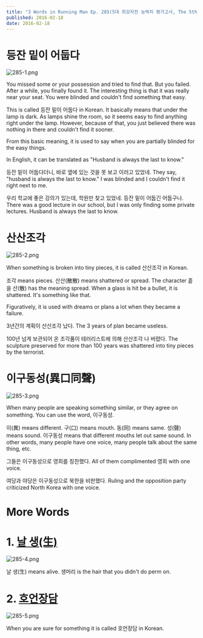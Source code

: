 ```yaml
---
title: "3 Words in Running Man Ep. 285(5대 최강자전 능력치 평가고사, The 5th Strongest Running Man Competition)"
published: 2016-02-18
date: 2016-02-18
---
```

#  등잔 밑이 어둡다

![285-1.png ](/images/285-1.png )

You missed some or your possession and tried to find that. But you failed. After a while, you finally found it. The interesting thing is that it was really near your seat. You were blinded and couldn't find something that easy. 

This is called 등잔 밑이 어둡다 in Korean. It basically means that under the lamp is dark. As lamps shine the room, so it seems easy to find anything right under the lamp. However, because of that, you just believed there was nothing in there and couldn't find it sooner. 

From this basic meaning, it is used to say when you are partially blinded for the easy things. 

In English, it can be translated as "Husband is always the last to know."


등잔 밑이 어둡다더니, 바로 옆에 있는 것을 못 보고 이러고 있었네. 
They say, "husband is always the last to know." I was blinded and I couldn't find it right next to me. 

우리 학교에 좋은 강의가 있는데, 학원만 찾고 있었네. 등잔 밑이 어둡긴 어둡구나. 
There was a good lecture in our school, but I was only finding some private lectures. Husband is always the last to know. 


#  산산조각

 ![285-2.png ](/images/285-2.png )

When something is broken into tiny pieces, it is called 산산조각 in Korean. 

조각 means pieces. 산산(散散) means shattered or spread. The character 흩을 산(散) has the meaning spread. When a glass is hit be a bullet, it is shattered. It's something like that. 

Figuratively, it is used with dreams or plans a lot when they became a failure. 


3년간의 계획이 산산조각 났다. 
The 3 years of plan became useless. 

100년 넘게 보관되어 온 조각품이 테러리스트에 의해 산산조각 나 버렸다. 
The sculpture preserved for more than 100 years was shattered into tiny pieces by the terrorist. 


#  이구동성(異口同聲)

![285-3.png ](/images/285-3.png )

When many people are speaking something similar, or they agree on something. You can use the word, 이구동성.

이(異) means different. 구(口) means mouth. 동(同) means same. 성(聲) means sound. 이구동성 means that different mouths let out same sound. In other words, many people have one voice, many people talk about the same thing, etc. 


그들은 이구동성으로 영희를 칭찬했다. 
All of them complimented 영희 with one voice. 

여당과 야당은 이구동성으로 북한을 비판했다. 
Ruling and the opposition party criticized North Korea with one voice. 


#  More Words

#  1. [날 생(生)](https://wiseinit.com/%EB%82%A0-%EC%83%9D%E7%94%9F-korean-hanja%ED%95%9C%EC%9E%90-8)

![285-4.png ](/images/285-4.png )

날 생(生) means alive. 생머리 is the hair that you didn't do perm on. 

#  2. [호언장담](https://wiseinit.com/5-and-more-words-in-running-man-ep-260%EB%B0%B1%EB%A7%8C%EC%9E%A5%EC%9E%90-millionaire-learn-korean-with-running-man)

![285-5.png ](/images/285-5.png )

When you are sure for something it is called 호언장담 in Korean. 